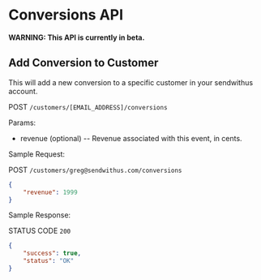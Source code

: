 # Conversions API

**WARNING: This API is currently in beta.**

## Add Conversion to Customer

This will add a new conversion to a specific customer in your sendwithus account.

POST `/customers/[EMAIL_ADDRESS]/conversions`

Params:

- revenue (optional)   -- Revenue associated with this event, in cents.


Sample Request:

POST `/customers/greg@sendwithus.com/conversions`

```json
{
    "revenue": 1999
}
```

Sample Response:

STATUS CODE `200`
```json
{
    "success": true,
    "status": "OK"
}
```